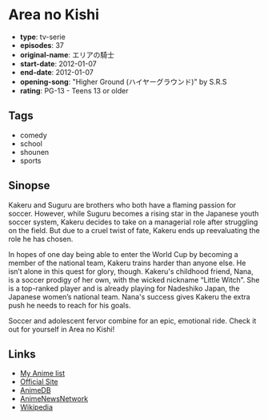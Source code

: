 # Area no Kishi

-   **type**: tv-serie
-   **episodes**: 37
-   **original-name**: エリアの騎士
-   **start-date**: 2012-01-07
-   **end-date**: 2012-01-07
-   **opening-song**: "Higher Ground (ハイヤーグラウンド)" by S.R.S
-   **rating**: PG-13 - Teens 13 or older

## Tags

-   comedy
-   school
-   shounen
-   sports

## Sinopse

Kakeru and Suguru are brothers who both have a flaming passion for soccer. However, while Suguru becomes a rising star in the Japanese youth soccer system, Kakeru decides to take on a managerial role after struggling on the field. But due to a cruel twist of fate, Kakeru ends up reevaluating the role he has chosen.

In hopes of one day being able to enter the World Cup by becoming a member of the national team, Kakeru trains harder than anyone else. He isn’t alone in this quest for glory, though. Kakeru's childhood friend, Nana, is a soccer prodigy of her own, with the wicked nickname “Little Witch”. She is a top-ranked player and is already playing for Nadeshiko Japan, the Japanese women’s national team. Nana's success gives Kakeru the extra push he needs to reach for his goals.

Soccer and adolescent fervor combine for an epic, emotional ride. Check it out for yourself in Area no Kishi!

## Links

-   [My Anime list](https://myanimelist.net/anime/11697/Area_no_Kishi)
-   [Official Site](http://www.tv-asahi.co.jp/knight/)
-   [AnimeDB](http://anidb.info/perl-bin/animedb.pl?show=anime&aid=8798)
-   [AnimeNewsNetwork](http://www.animenewsnetwork.com/encyclopedia/anime.php?id=13559)
-   [Wikipedia](http://ja.wikipedia.org/wiki/エリアの騎士)
